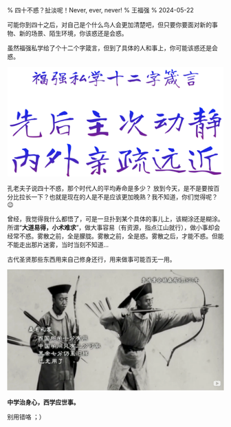 % 四十不惑？扯淡呢！Never, ever, never!
% 王福强
% 2024-05-22

可能你到四十之后，对自己是个什么鸟人会更加清楚吧，但只要你要面对新的事物、新的场景、陌生环境，你该惑还是会惑。

虽然福强私学给了个十二个字箴言，但到了具体的人和事上，你可能该惑还是会惑。

![](/images/12words.webp)

孔老夫子说四十不惑，那个时代人的平均寿命是多少？ 放到今天，是不是要按百分比拉长一下？也就是现在的人是不是应该更加晚熟？我不知道，你们觉得呢？ 😉

曾经，我觉得我什么都悟了，可是一旦扑到某个具体的事儿上，该糊涂还是糊涂。所谓“**大道易得，小术难求**”，做大事容易（有资源，指点江山就行），做小事却会经常不惑。雾散之前，全是朦胧。雾散之前，全是惑。雾散之后，才能不惑。但能不能走出那片迷雾，当时当刻不知道...

古代圣贤那些东西用来自己修身还行，用来做事可能百无一用。

![](/images/zhongxi.webp)

**中学治身心，西学应世事。**

别用错咯 ；）



